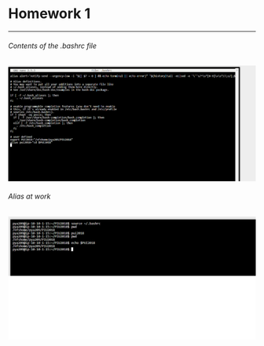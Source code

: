 # Homework 1

--------------------------------------------


###### Contents of the .bashrc file
![Alt text](1.png)


###### Alias at work
![Alt text](2.png)

